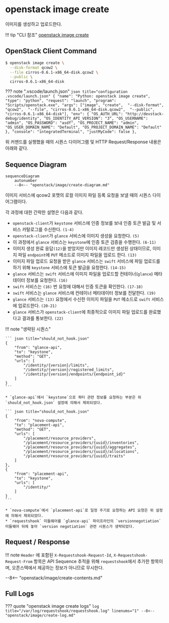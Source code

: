 # openstack image create

이미지를 생성하고 업로드한다.

!!! tip "CLI 참조"
    [openstack image create](https://docs.openstack.org/python-openstackclient/zed/cli/command-objects/image-v2.html#image-create)

## OpenStack Client Command
``` bash title="python3-openstackclient command"
$ openstack image create \
  --disk-format qcow2 \
  --file cirros-0.6.1-x86_64-disk.qcow2 \
  --public \
  cirros-0.6.1-x86_64-disk
```

??? note ".vscode/launch.json"
    ``` json title="configuration .vscode/launch.json"
    {
        "name": "Python: openstack image create",
        "type": "python",
        "request": "launch",
        "program": "Scripts/openstack.exe",
        "args": ["image", "create", 
            "--disk-format", "qcow2", 
            "--file", "cirros-0.6.1-x86_64-disk.qcow2", 
            "--public", 
            "cirros-0.6.1-x86_64-disk"],
        "env": {
            "OS_AUTH_URL": "http://devstack-debug/identity",
            "OS_IDENTITY_API_VERSION": "3",
            "OS_USERNAME": "admin",
            "OS_PASSWORD": "asdf",
            "OS_PROJECT_NAME": "admin",
            "OS_USER_DOMAIN_NAME": "Default",
            "OS_PROJECT_DOMAIN_NAME": "Default"
        },
        "console": "integratedTerminal",
        "justMyCode": false
    },
    ```

위 커맨드를 실행했을 때의 시퀀스 다이어그램 및 HTTP Request/Response 내용은 아래와 같다.  

## Sequence Diagram

``` mermaid
sequenceDiagram
    autonumber
    --8<-- "openstack/image/create-diagram.md"
```

이미지 서비스에 qcow2 포맷의 로컬 이미지 파일 등록 요청을 보낼 때의 시퀀스 다이어그램이다.  

각 과정에 대한 간략한 설명은 다음과 같다.   

- `openstack-client`가 `keystone` 서비스에 인증 정보를 보내 인증 토큰 발급 및 서비스 카탈로그를 수신한다. `(1-4)`
- `openstack-client`가 `glance` 서비스에 이미지 생성을 요청한다. `(5)` 
- 이 과정에서 `glance` 서비스는 `keystone`에 인증 토큰 검증을 수행한다. `(6-11)`
- 이미지 생성 완료 응답`(12)`을 받았지만 이미지 레코드만 생성된 상태이므로, 이미지 파일 `endpoint`에 `PUT` 메소드로 이미지 파일을 업로드 한다. `(13)`
- 이미지 파일 업로드 요청을 받은 `glance` 서비스는 `swift` 서비스에 파일 업로드를 하기 위해 `keystone` 서비스에 토큰 발급을 요청한다. `(14-15)`
- `glance` 서비스는 `swift` 서비스에 이미지 파일을 업로드할 컨테이너(`glance`) 메타데이터 정보를 요청한다. `(16)`
- `swift` 서비스는 `(16)` 번 요청에 대해서 인증 토큰을 확인한다. `(17-18)`
- `swift` 서비스는 `glance` 서비스에 컨테이너 메타데이터 정보를 전달한다. `(19)`
- `glance` 서비스는 `(13)` 요청에서 수신한 이미지 파일을 `PUT` 메소드로 `swift` 서비스에 업로드한다. `(20-21)`
- `glance` 서비스가 `openstack-client`에 최종적으로 이미지 파일 업로드를 완료했다고 결과를 통보한다. `(22)`

!!! note "생략된 시퀀스"

    ``` json title="should_not_hook.json"
    {
        "from": "glance-api",
        "to": "keystone",
        "method": "GET",
        "urls": [
            "/identity/{version}/limits",
            "/identity/{version}/registered_limits",
            "/identity/{version}/endpoints/{endpoint_id}"
        ]
    }
    ```
    
    * `glance-api`에서 `keystone`으로 쿼터 관련 정보를 요청하는 부분은 위 `should_not_hook.json` 설정에 의해서 제외되었다.  

    ``` json title="should_not_hook.json"
    {
        "from": "nova-compute",
        "to": "placement-api",
        "method": "GET",
        "urls": [
            "/placement/resource_providers",
            "/placement/resource_providers/{uuid}/inventories",
            "/placement/resource_providers/{uuid}/aggregates",
            "/placement/resource_providers/{uuid}/allocations",
            "/placement/resource_providers/{uuid}/traits"
        ]
    },
    {
        "from": "placement-api",
        "to": "keystone",
        "urls": [
            "/identity/"
        ]
    }
    ```

    * `nova-compute`에서 `placement-api`로 일정 주기로 요청하는 API 요청은 위 설정에 의해서 제외되었다.
    * `requestshook` 미들웨어를 `glance-api` 파이프라인의 `versionnegotiation` 미들웨어 뒤에 놓아 `version negotiation` 관련 시퀀스가 생략되었다.  

## Request / Response

!!! note
    `Header` 에 포함된 `X-Requestshook-Request-Id`, `X-Requestshook-Request-From` 항목은 API Sequence 추적을 위해 `requestshook`에서 추가한 항목이며, 오픈스택에서 제공하는 정보가 아니므로 무시한다.  

--8<-- "openstack/image/create-contents.md"

## Full Logs

??? quote "openstack image create logs"
    ``` log title="/var/log/requestshook/requestshook.log" linenums="1"
    --8<-- "openstack/image/create-log.md"
    ```
